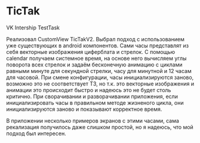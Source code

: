 # TicTak
VK Intership TestTask


Реализовал CustomView TicTakV2. Выбрал подход с использованием уже существующих в android компонентов.
Сами часы представлят из себя векторные изображения циферблата и стрелок.
С помощью calendar получаем системное время, на основе него вычисляем углы поворота всех стрелок
и задаём бесконечную анимацию с циклами равными минуте для секундной стрелки, часу для минутной и 12 часам для часовой.
При смене конфигурации, часы инициализируются заново, возможно это не соответствует ТЗ, но т.к. это векторные изображения и анимации
это происходит быстро и надеюсь это не будет столь критично.
При сворачивании и разворачивании приложения, если инициализировать часы в правильном методе жизненого цикла, они инициализируются заново
и показывают корректное время.

В приложении несколько примеров экранов с этими часами, сама рекализация получилось даже слишком простой, но я надеюсь, что мой подход был интересен.
